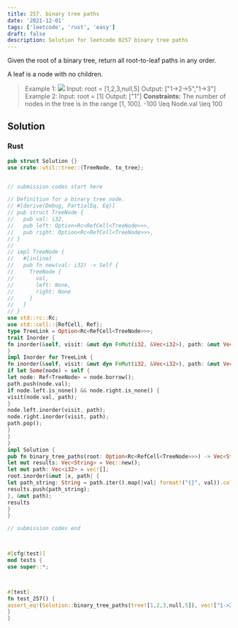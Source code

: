 ```yaml
---
title: 257. binary tree paths
date: '2021-12-01'
tags: ['leetcode', 'rust', 'easy']
draft: false
description: Solution for leetcode 0257 binary tree paths
---
```




Given the root of a binary tree, return all root-to-leaf paths in any order.

A leaf is a node with no children.



>   Example 1:
>   ![](https://assets.leetcode.com/uploads/2021/03/12/paths-tree.jpg)
>   Input: root <TeX>=</TeX> [1,2,3,null,5]
>   Output: ["1->2->5","1->3"]
>   Example 2:
>   Input: root <TeX>=</TeX> [1]
>   Output: ["1"]
**Constraints:**
>   	The number of nodes in the tree is in the range [1, 100].
>   	-100 <TeX>\leq</TeX> Node.val <TeX>\leq</TeX> 100


## Solution


### Rust
```rust
pub struct Solution {}
use crate::util::tree::{TreeNode, to_tree};


// submission codes start here

// Definition for a binary tree node.
// #[derive(Debug, PartialEq, Eq)]
// pub struct TreeNode {
//   pub val: i32,
//   pub left: Option<Rc<RefCell<TreeNode>>>,
//   pub right: Option<Rc<RefCell<TreeNode>>>,
// }
//
// impl TreeNode {
//   #[inline]
//   pub fn new(val: i32) -> Self {
//     TreeNode {
//       val,
//       left: None,
//       right: None
//     }
//   }
// }
use std::rc::Rc;
use std::cell::{RefCell, Ref};
type TreeLink = Option<Rc<RefCell<TreeNode>>>;
trait Inorder {
fn inorder(&self, visit: &mut dyn FnMut(i32, &Vec<i32>), path: &mut Vec<i32>);
}
impl Inorder for TreeLink {
fn inorder(&self, visit: &mut dyn FnMut(i32, &Vec<i32>), path: &mut Vec<i32>) {
if let Some(node) = self {
let node: Ref<TreeNode> = node.borrow();
path.push(node.val);
if node.left.is_none() && node.right.is_none() {
visit(node.val, path);
}
node.left.inorder(visit, path);
node.right.inorder(visit, path);
path.pop();
}
}
}
impl Solution {
pub fn binary_tree_paths(root: Option<Rc<RefCell<TreeNode>>>) -> Vec<String> {
let mut results: Vec<String> = Vec::new();
let mut path: Vec<i32> = vec![];
root.inorder(&mut |x, path| {
let path_string: String = path.iter().map(|val| format!("{}", val)).collect::<Vec<String>>().join("->");
results.push(path_string);
}, &mut path);
results
}
}

// submission codes end



#[cfg(test)]
mod tests {
use super::*;



#[test]
fn test_257() {
assert_eq!(Solution::binary_tree_paths(tree![1,2,3,null,5]), vec!["1->2->5".to_string(),"1->3".to_string()]);
}
}

```
